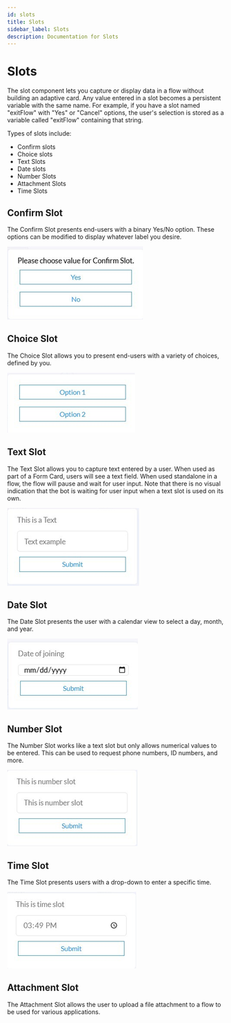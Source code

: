 ```yaml
---
id: slots
title: Slots
sidebar_label: Slots
description: Documentation for Slots
---
```


# Slots

The slot component lets you capture or display data in a flow without building an adaptive card. Any value entered in a slot becomes a persistent variable with the same name. For example, if you have a slot named "exitFlow" with "Yes" or "Cancel" options, the user's selection is stored as a variable called "exitFlow" containing that string.

Types of slots include:

- Confirm slots
- Choice slots
- Text Slots
- Date slots
- Number Slots
- Attachment Slots
- Time Slots

## Confirm Slot

The Confirm Slot presents end-users with a binary Yes/No option. These options can be modified to display whatever label you desire.

![Confirm Slot](../../../static/img/Creator%20Studio/Confirm_Slot.jpg)

## Choice Slot

The Choice Slot allows you to present end-users with a variety of choices, defined by you.

![Choice Slot](../../../static/img/Creator%20Studio/Choice_Slot.jpg)

## Text Slot

The Text Slot allows you to capture text entered by a user. When used as part of a Form Card, users will see a text field. When used standalone in a flow, the flow will pause and wait for user input. Note that there is no visual indication that the bot is waiting for user input when a text slot is used on its own.

![Text Slot](../../../static/img/Creator%20Studio/Text_Slot.jpg)

## Date Slot

The Date Slot presents the user with a calendar view to select a day, month, and year.

![Date Slot](../../../static/img/Creator%20Studio/Date_Slot.jpg)

## Number Slot

The Number Slot works like a text slot but only allows numerical values to be entered. This can be used to request phone numbers, ID numbers, and more.

![Number Slot](../../../static/img/Creator%20Studio/Number_Slot.jpg)

## Time Slot

The Time Slot presents users with a drop-down to enter a specific time.

![Time Slot](../../../static/img/Creator%20Studio/Time_Slot.jpg)

## Attachment Slot

The Attachment Slot allows the user to upload a file attachment to a flow to be used for various applications.

